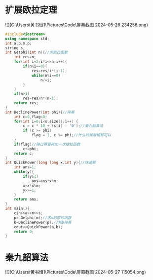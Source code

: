 # 扩展欧拉定理

![](C:\Users\黄书恒1\Pictures\Code\屏幕截图 2024-05-26 234256.png)

```c++
#include<iostream>
using namespace std;
int a,b,m,p;
string s;
int Getphi(int n){//求欧拉函数
    int res=n;
    for(int i=2;i*i<=n;i++){
        if(n%i==0){
            res=res/i*(i-1);
            while(n%i==0)
                n/=i;
        }
    }
    if(n>1)
        res=res/n*(n-1);
    return res;
}
int DeclinePower(int phi){//降幂
    int c=0,flag=0;
    for(int i=0;i<s.size();i++) {
        c = c * 10 + (s[i] - '0');//秦九韶算法
        if (c >= phi)
            flag = 1, c %= phi;//什么时候取模都可以
    }
    if(flag)//降过幂要再加一次欧拉函数
        c+=phi;
    return c;
}
int QuickPower(long long x,int y){//快速幂
    int ans=1;
    while(y){
        if(y&1)
            ans=ans*x%m;
        x=x*x%m;
        y>>=1;
    }
    return ans;
}
int main(){
    cin>>a>>m>>s;
    p= Getphi(m);//求m的欧拉函数
    b=DeclinePower(p);//把b降幂
    cout<<QuickPower(a,b);
    return 0;
}
```

# 秦九韶算法

![](C:\Users\黄书恒1\Pictures\Code\屏幕截图 2024-05-27 115054.png)

